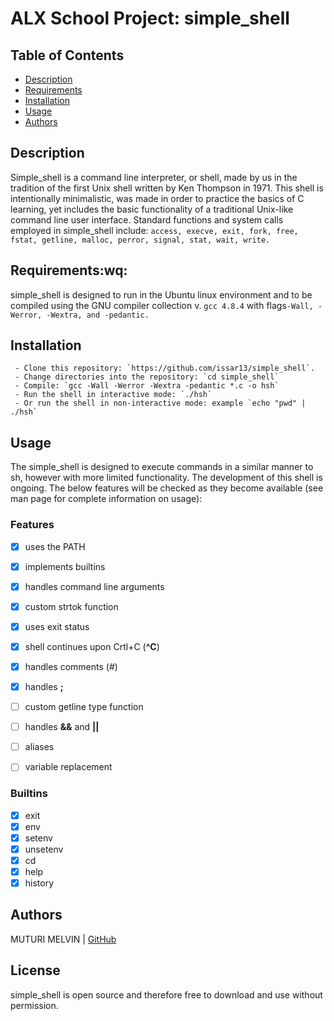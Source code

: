 # ALX School Project: simple_shell
## Table of Contents
* [Description](#description)
* [Requirements](#requirements)
* [Installation](#installation)
* [Usage](#usage)
* [Authors](#authors)

## Description
Simple_shell is a command line interpreter, or shell, made by us in the tradition of the first Unix shell written by Ken Thompson in 1971. This shell is
intentionally minimalistic, was made in order to practice the basics of C learning, yet includes the basic functionality of a traditional Unix-like command line user interface.
Standard functions and system calls employed in simple_shell include:
	 `access, execve, exit, fork, free, fstat, getline, malloc, perror, signal, stat, wait, write.`

## Requirements:wq:
simple_shell is designed to run in the Ubuntu linux environment and to be compiled using the GNU compiler collection v. `gcc 4.8.4` with flags`-Wall, -Werror, -Wextra, and -pedantic.`

## Installation

	 - Clone this repository: `https://github.com/issar13/simple_shell`.
	 - Change directories into the repository: `cd simple_shell`
	 - Compile: `gcc -Wall -Werror -Wextra -pedantic *.c -o hsh`
	 - Run the shell in interactive mode: `./hsh`
	 - Or run the shell in non-interactive mode: example `echo "pwd" | ./hsh`

## Usage

The simple_shell is designed to execute commands in a similar manner to sh, however with more limited functionality. The development of this shell is ongoing. The below features will be checked as they become available (see man page for complete information on usage):

### Features
- [x] uses the PATH
- [x] implements builtins
- [x] handles command line arguments
- [x] custom strtok function
- [x] uses exit status
- [x] shell continues upon Crtl+C (**^C**)
- [x] handles comments (#)
- [x] handles **;**
- [ ] custom getline type function
- [ ] handles **&&** and **||**
- [ ] aliases
- [ ] variable replacement


### Builtins

- [x] exit
- [x] env
- [x] setenv
- [x] unsetenv
- [x] cd
- [x] help
- [x] history

## Authors
MUTURI MELVIN | [GitHub](https://github.com/Melvinoh)

## License
simple_shell is open source and therefore free to download and use without permission.
